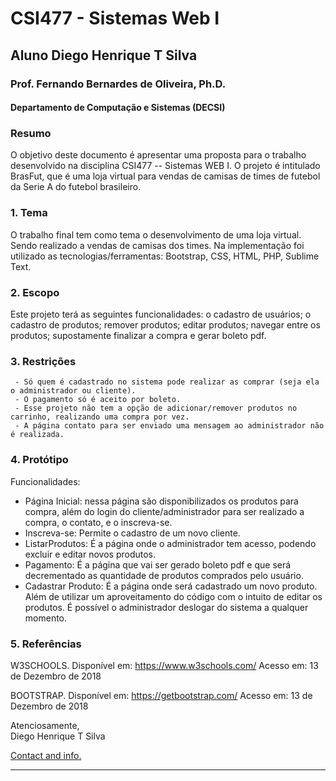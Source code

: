 # CSI477 - Sistemas Web I
## Aluno Diego Henrique T Silva
### **Prof. Fernando Bernardes de Oliveira, Ph.D.**
#### Departamento de Computação e Sistemas (DECSI)

### Resumo
O objetivo deste documento é apresentar uma proposta para o trabalho desenvolvido na disciplina CSI477 -- Sistemas WEB I. O projeto é intitulado BrasFut, que é uma loja virtual para vendas de camisas de times de futebol da Serie A do futebol brasileiro. 

### 1. Tema
O trabalho final tem como tema o desenvolvimento de uma loja virtual. Sendo realizado a vendas de camisas dos times. 
Na implementação foi utilizado as tecnologias/ferramentas: Bootstrap, CSS, HTML, PHP, Sublime Text.

### 2. Escopo
Este projeto terá as seguintes funcionalidades: o cadastro de usuários; o cadastro de produtos; remover produtos; editar produtos; navegar entre os produtos; supostamente finalizar a compra e gerar boleto pdf.

### 3. Restrições
     - Só quem é cadastrado no sistema pode realizar as comprar (seja ela o administrador ou cliente).
     - O pagamento só é aceito por boleto.
     - Esse projeto não tem a opção de adicionar/remover produtos no carrinho, realizando uma compra por vez.     
     - A página contato para ser enviado uma mensagem ao administrador não é realizada.   
### 4. Protótipo
Funcionalidades: 
  - Página Inicial: nessa página são disponibilizados os produtos para compra, além do login do cliente/administrador para ser realizado     a compra, o contato, e o inscreva-se.
  - Inscreva-se: Permite o cadastro de um novo cliente.
  - ListarProdutos: É a página onde o administrador tem acesso, podendo excluir e editar novos produtos.
  - Pagamento: É a página que vai ser gerado boleto pdf e que será decrementado as quantidade de produtos comprados pelo usuário.
  - Cadastrar Produto: É a página onde será cadastrado um novo produto. Além de utilizar um aproveitamento do código com o intuito de       editar os produtos.
    É possível o administrador deslogar do sistema a qualquer momento.

### 5. Referências

W3SCHOOLS. Disponível em: https://www.w3schools.com/ Acesso em: 13 de Dezembro de 2018

BOOTSTRAP. Disponível em: https://getbootstrap.com/ Acesso em: 13 de Dezembro de 2018


Atenciosamente,  
Diego Henrique T Silva

[Contact and info.](mailto:diegohrp20@gmail.com)

--------------
